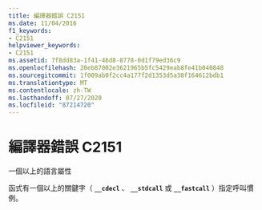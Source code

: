 ```yaml
---
title: 編譯器錯誤 C2151
ms.date: 11/04/2016
f1_keywords:
- C2151
helpviewer_keywords:
- C2151
ms.assetid: 7f8dd83a-1f41-46d8-8778-0d1f79ed36c9
ms.openlocfilehash: 20eb87002e3621965b5fc5429eab8fe41b040848
ms.sourcegitcommit: 1f009ab0f2cc4a177f2d1353d5a38f164612bdb1
ms.translationtype: MT
ms.contentlocale: zh-TW
ms.lasthandoff: 07/27/2020
ms.locfileid: "87214720"
---
```

# <a name="compiler-error-c2151"></a>編譯器錯誤 C2151

一個以上的語言屬性

函式有一個以上的關鍵字（ **`__cdecl`** 、 **`__stdcall`** 或 **`__fastcall`** ）指定呼叫慣例。
